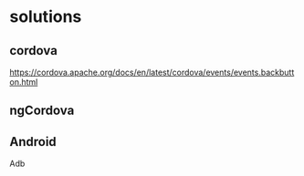 # solutions

cordova
--
https://cordova.apache.org/docs/en/latest/cordova/events/events.backbutton.html

ngCordova
---


Android
---

Adb
 
